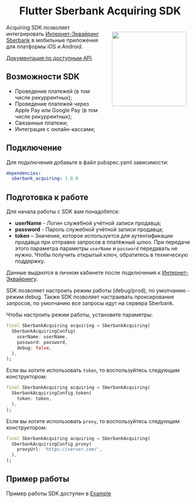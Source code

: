 <h1 align="center">Flutter Sberbank Acquiring SDK</h1>

<a href="https://madbrains.ru/"><img src="https://firebasestorage.googleapis.com/v0/b/mad-brains-web.appspot.com/o/logo.png?alt=media" width="200" align="right" style="margin: 20px;"/></a>
 
Acquiring SDK позволяет интегрировать [Интернет-Эквайринг Sberbank][acquiring] в мобильные приложения для платформы iOS и Android. 

[Документация по доступным API][documentation].

## Возможности SDK

- Проведение платежей (в том числе рекуррентных);
- Проведение платежей через Apple Pay или Google Pay (в том числе рекуррентных);
- Связанные платежи;
- Интеграция с онлайн-кассами;

## Подключение
Для подключения добавьте в файл pubspec.yaml зависимости:
```yaml
dependencies:
  sberbank_acquiring: 1.0.0
```

## Подготовка к работе

Для начала работы с SDK вам понадобятся:
* **userName** - Логин служебной учётной записи продавца; 
* **password** - Пароль служебной учётной записи продавца;
* **token** – Значение, которое используется для аутентификации продавца при отправке запросов в платёжный шлюз. При передаче этого параметра параметры `userName` и `pаssword` передавать не нужно. Чтобы получить открытый ключ, обратитесь в техническую поддержку.

Данные выдаются в личном кабинете после подключения к [Интернет-Эквайрингу][acquiring].

SDK позволяет настроить режим работы (debug/prod), по умолчанию - режим debug.
Также SDK позволяет настраивать проксирование запросов, по умолчанию все запросы идут на сервера Sberbank.

Чтобы настроить режим работы, установите параметры:
```dart
final SberbankAcquiring acquiring = SberbankAcquiring(
  SberbankAcquiringConfig(
    userName: userName,
    password: password,
    debug: false,
  ),
);
```

Если вы хотите использовать `token`, то воспользуйтесь следующим конструктором:
```dart
final SberbankAcquiring acquiring = SberbankAcquiring(
  SberbankAcquiringConfig.token(
    token: token,
  ),
);
```

Если вы хотите использовать `proxy`, то воспользуйтесь следующим конструктором:
```dart
final SberbankAcquiring acquiring = SberbankAcquiring(
  SberbankAcquiringConfig.proxy(
    proxyUrl: 'https://server.com/',
  ),
);
```

## Пример работы

Пример работы SDK доступен в [Example][example]


[documentation]: https://securepayments.sberbank.ru/wiki/doku.php/integration:paymentpage:paymentpage_design
[acquiring]: https://securepayments.sberbank.ru/wiki/doku.php/main_page
[example]: https://github.com/MadBrains/Sberbank-Acquiring-SDK-Flutter/tree/main/example/